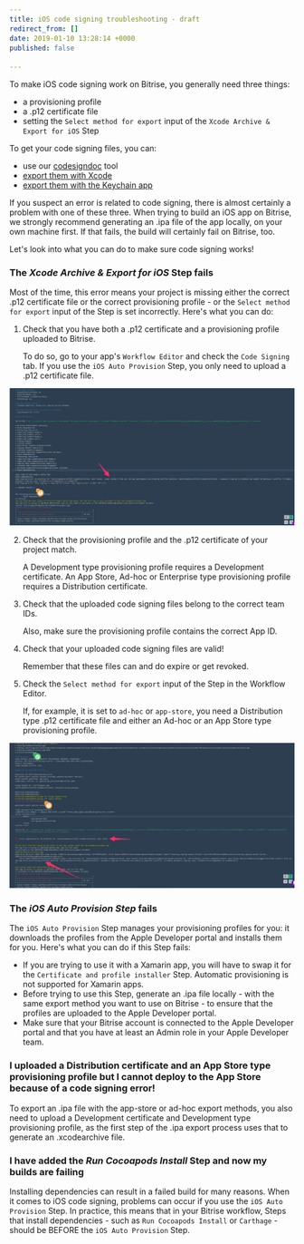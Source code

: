 ```yaml
---
title: iOS code signing troubleshooting - draft
redirect_from: []
date: 2019-01-10 13:28:14 +0000
published: false

---
```

To make iOS code signing work on Bitrise, you generally need three things:

* a provisioning profile
* a .p12 certificate file
* setting the `Select method for export` input of the `Xcode Archive & Export for iOS` Step

To get your code signing files, you can:

* use our [codesigndoc](https://github.com/bitrise-tools/codesigndoc) tool
* [export them with Xcode](https://devcenter.bitrise.io/code-signing/ios-code-signing/exporting-code-signing-files/#exporting-certificates-using-xcode)
* [export them with the Keychain app](https://devcenter.bitrise.io/code-signing/ios-code-signing/exporting-code-signing-files/#exporting-manually)

If you suspect an error is related to code signing, there is almost certainly a problem with one of these three. When trying to build an iOS app on Bitrise, we strongly recommend generating an .ipa file of the app locally, on your own machine first. If that fails, the build will certainly fail on Bitrise, too.

Let's look into what you can do to make sure code signing works!

### The _Xcode Archive & Export for iOS_ Step fails

Most of the time, this error means your project is missing either the correct .p12 certificate file or the correct provisioning profile - or the `Select method for export` input of the Step is set incorrectly. Here's what you can do:

1. Check that you have both a .p12 certificate and a provisioning profile uploaded to Bitrise. 

   To do so, go to your app's `Workflow Editor` and check the `Code Signing` tab. If you use the `iOS Auto Provision` Step, you only need to upload a .p12 certificate file. 

![](/img/archive_fail.png)

2. Check that the provisioning profile and the .p12 certificate of your project match. 

   A Development type provisioning profile requires a Development certificate. An App Store, Ad-hoc or Enterprise type provisioning profile requires a Distribution certificate.
3. Check that the uploaded code signing files belong to the correct team IDs. 

   Also, make sure the provisioning profile contains the correct App ID.
4. Check that your uploaded code signing files are valid! 

   Remember that these files can and do expire or get revoked.
5. Check the `Select method for export` input of the Step in the Workflow Editor. 

   If, for example, it is set to `ad-hoc` or `app-store`, you need a Distribution type .p12 certificate file and either an Ad-hoc or an App Store type provisioning profile.

![](/img/export_fail.png)

### The _iOS Auto Provision Step_ fails

The `iOS Auto Provision` Step manages your provisioning profiles for you: it downloads the profiles from the Apple Developer portal and installs them for you. Here's what you can do if this Step fails:

* If you are trying to use it with a Xamarin app, you will have to swap it for the `Certificate and profile installer` Step. Automatic provisioning is not supported for Xamarin apps.
* Before trying to use this Step, generate an .ipa file locally - with the same export method you want to use on Bitrise - to ensure that the profiles are uploaded to the Apple Developer portal.
* Make sure that your Bitrise account is connected to the Apple Developer portal and that you have at least an Admin role in your Apple Developer team.

### I uploaded a Distribution certificate and an App Store type provisioning profile but I cannot deploy to the App Store because of a code signing error!

To export an .ipa file with the app-store or ad-hoc export methods, you also need to upload a Development certificate and Development type provisioning profile, as the first step of the .ipa export process uses that to generate an .xcodearchive file.

### I have added the _Run Cocoapods Install_ Step and now my builds are failing

Installing dependencies can result in a failed build for many reasons. When it comes to iOS code signing, problems can occur if you use the `iOS Auto Provision` Step. In practice, this means that in your Bitrise workflow, Steps that install dependencies - such as `Run Cocoapods Install` or `Carthage` - should be BEFORE the `iOS Auto Provision` Step.
